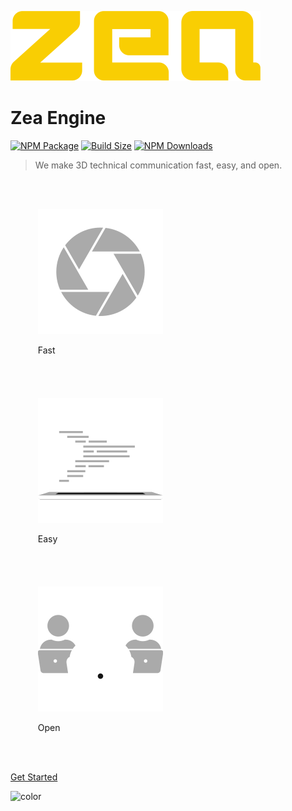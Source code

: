 [//]: <> (Author: Michael Smith)
[//]: <> (Date: May 22, 2020)

![logo](_media/logo-zea.svg)

# Zea Engine

[![NPM Package][npm]][npm-url]
[![Build Size][build-size]][build-size-url]
[![NPM Downloads][npm-downloads]][npmtrends-url]

> We make 3D technical communication fast, easy, and open.

<ul style="display:inline-block">

<li style="display:inline-block; padding:20px;">

![power](_media/icon-power.svg)

Fast

</li>

<li style="display:inline-block; padding:20px;">

![versatility](_media/icon-versatility.svg)

Easy

</li>
<li style="display:inline-block; padding:20px;">

![reach](_media/icon-reach.svg)

Open

</li>
</ul>

[Get Started](manual/overview.md)

<!-- background color -->

![color](#333333)

[npm]: https://badge.fury.io/js/%40zeainc%2Fzea-engine.svg
[npm-url]: https://www.npmjs.com/package/@zeainc/zea-engine
[build-size]: https://badgen.net/bundlephobia/minzip/@zeainc/zea-engine
[build-size-url]: https://bundlephobia.com/result?p=@zeainc/zea-engine
[npm-downloads]: https://img.shields.io/npm/dw/@zeainc/zea-engine
[npmtrends-url]: https://www.npmtrends.com/@zeainc/zea-engine
